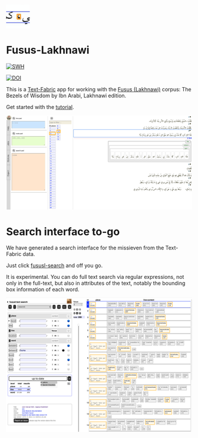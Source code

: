 ![logo](code/static/logo.png)

# Fusus-Lakhnawi

[![SWH](https://archive.softwareheritage.org/badge/origin/https://github.com/annotation/app-fususl/)](https://archive.softwareheritage.org/browse/origin/https://github.com/annotation/app-fususl/)

[![DOI](https://zenodo.org/badge/DOI/10.5281/zenodo.5638342.svg)](https://doi.org/10.5281/zenodo.5638342)

This is a
[Text-Fabric](https://github.com/annotation/text-fabric) app
for working with the
[Fusus (Lakhnawi)](https://github.com/among/fusus) corpus: The Bezels of Wisdom by Ibn Arabi, Lakhnawi edition.

Get started with the
[tutorial](https://nbviewer.jupyter.org/github/annotation/tutorials/blob/master/fususl/start.ipynb).

![shot](images/shot.png)

# Search interface to-go

We have generated a search interface for the missieven from the Text-Fabric data.

Just click
[fususl-search](https://annotation.github.io/app-fususl/)
and off you go.

It is experimental.
You can do full text search via regular expressions, not only in the full-text,
but also in attributes of the text, notably the bounding box information of each word.

![ls](ls.png)

